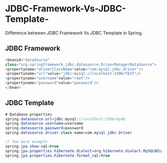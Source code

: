 # JDBC-Framework-Vs-JDBC-Template-
Difference between JDBC Framework  Vs JDBC Template  in Spring.

## JDBC Framework
```java
<beanid="dataSource"
class="org.springframework.jdbc.datasource.DriverManagerDataSource">
<propertyname="driverClassName"value="com.mysql.jdbc.Driver"/>
<propertyname="url"value="jdbc:mysql://localhost:3306/TEST"/>
<propertyname="username"value="root"/>
<propertyname="password"value="password"/>
</bean>
```
## JDBC Template 
```java
# Database properties
spring.datasource.url=jdbc:mysql://localhost:3306/mydb
spring.datasource.username=username
spring.datasource.password=password
spring.datasource.driver-class-name=com.mysql.jdbc.Driver
```

```java
// few more example
spring.jpa.show-sql=true
spring.jpa.properties.hibernate.dialect=org.hibernate.dialect.MySQL8Dialect
spring.jpa.properties.hibernate.format_sql=true
```

